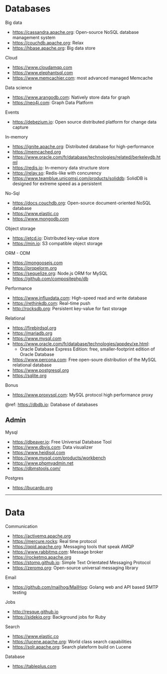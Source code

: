 # Databases

Big data
- https://cassandra.apache.org: Open-source NoSQL database management system
- https://couchdb.apache.org: Relax
- https://hbase.apache.org: Big data store

Cloud
* https://www.cloudamqp.com
* https://www.elephantsql.com
* https://www.memcachier.com: most advanced managed Memcache

Data science
- https://www.arangodb.com: Natively store data for graph
- https://neo4j.com: Graph Data Platform

Events
+ https://debezium.io: Open source distributed platform for change data capture

In-memory
- https://ignite.apache.org: Distributed database for high-performance
- https://memcached.org
- https://www.oracle.com/fr/database/technologies/related/berkeleydb.html
- https://redis.io: In-memory data structure store
- https://relay.so: Redis-like with concurency 
- https://www.teamblue.unicomsi.com/products/soliddb: SolidDB is designed for extreme speed as a persistent

No-Sql
- https://docs.couchdb.org: Open-source document-oriented NoSQL database
- https://www.elastic.co
- https://www.mongodb.com

Object storage
* https://etcd.io: Distributed key-value store
* https://min.io: S3 compatible object storage

ORM - ODM
* https://mongoosejs.com
* https://propelorm.org
* https://sequelize.org: Node.js ORM for MySQL
* https://github.com/compositephp/db

Performance
* https://www.influxdata.com: High-speed read and write database
* https://rethinkdb.com: Real-time push
* http://rocksdb.org: Persistent key-value for fast storage

Relational
- https://firebirdsql.org
- https://mariadb.org
- https://www.mysql.com
- https://www.oracle.com/fr/database/technologies/appdev/xe.html:
  + Oracle Database Express Edition: free, smaller-footprint edition of Oracle Database 
- https://www.percona.com: Free open-soure distribution of the MySQL relational database
- https://www.postgresql.org
- https://sqlite.org

Bonus  
- https://www.proxysql.com: MySQL protocol high performance proxy

@ref: https://dbdb.io: Database of databases

## Admin
Mysql
* https://dbeaver.io: Free Universal Database Tool
* https://www.dbvis.com: Data visualizer
* https://www.heidisql.com
* https://www.mysql.com/products/workbench
* https://www.phpmyadmin.net
* https://dbmstools.com/

Postgres
* https://bucardo.org



---

# Data

Communication
* https://activemq.apache.org
* https://mercure.rocks: Real time protocol
* https://qpid.apache.org: Messaging tools that speak AMQP
* https://www.rabbitmq.com: Message broker
* https://rocketmq.apache.org
* https://stomp.github.io: Simple Text Orientated Messaging Protocol
* https://zeromq.org: Open-source universal messaging library

Email
* https://github.com/mailhog/MailHog: Golang web and API based SMTP testing

Jobs
* http://resque.github.io
* https://sidekiq.org: Background jobs for Ruby

Search
* https://www.elastic.co
* https://lucene.apache.org: World class search capabilities
* https://solr.apache.org: Search plateform build on Lucene


Database
- https://tableplus.com
